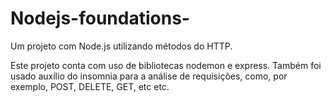 # Nodejs-foundations-
Um projeto com Node.js utilizando métodos do HTTP.

Este projeto conta com uso de bibliotecas nodemon e express. Também foi usado auxílio do insomnia para a análise de requisições, como, por exemplo, POST, DELETE, GET, etc etc. 
